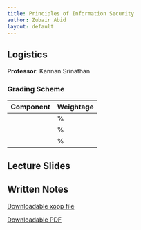 ```yaml
---
title: Principles of Information Security
author: Zubair Abid
layout: default
---
```



## Logistics

**Professor**: Kannan Srinathan

### Grading Scheme

| Component | Weightage |
|-----------|-----------|
|           | %         |
|           | %         |
|           | %         |


## Lecture Slides


## Written Notes

[Downloadable xopp file](./notes-pois.xopp)

[Downloadable PDF](./notes-pois.pdf)

